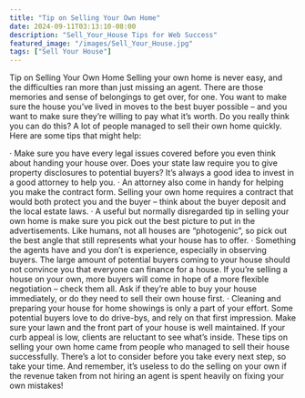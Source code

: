 ```yaml
---
title: "Tip on Selling Your Own Home"
date: 2024-09-11T03:13:10-08:00
description: "Sell_Your_House Tips for Web Success"
featured_image: "/images/Sell_Your_House.jpg"
tags: ["Sell Your House"]
---
```


Tip on Selling Your Own Home
Selling your own home is never easy, and the difficulties ran more than just missing an agent. There are those memories and sense of belongings to get over, for one. You want to make sure the house you’ve lived in moves to the best buyer possible – and you want to make sure they’re willing to pay what it’s worth.  Do you really think you can do this? A lot of people managed to sell their own home quickly. Here are some tips that might help:

·	Make sure you have every legal issues covered before you even think about handing your house over. Does your state law require you to give property disclosures to potential buyers? It’s always a good idea to invest in a good attorney to help you. 
·	An attorney also come in handy for helping you make the contract form. Selling your own home requires a contract that would both protect you and the buyer – think about the buyer deposit and the local estate laws.
·	A useful but normally disregarded tip in selling your own home is make sure you pick out the best picture to put in the advertisements. Like humans, not all houses are “photogenic”, so pick out the best angle that still represents what your house has to offer.
·	Something the agents have and you don’t is experience, especially in observing buyers. The large amount of potential buyers coming to your house should not convince you that everyone can finance for a house. If you’re selling a house on your own, more buyers will come in hope of a more flexible negotiation – check them all. Ask if they’re able to buy your house immediately, or do they need to sell their own house first.
·	Cleaning and preparing your house for home showings is only a part of your effort. Some potential buyers love to do drive-bys, and rely on that first impression. Make sure your lawn and the front part of your house is well maintained. If your curb appeal is low, clients are reluctant to see what’s inside. 
These tips on selling your own home came from people who managed to sell their house successfully.  There’s a lot to consider before you take every next step, so take your time. And remember, it’s useless to do the selling on your own if the revenue taken from not hiring an agent is spent heavily on fixing your own mistakes! 


